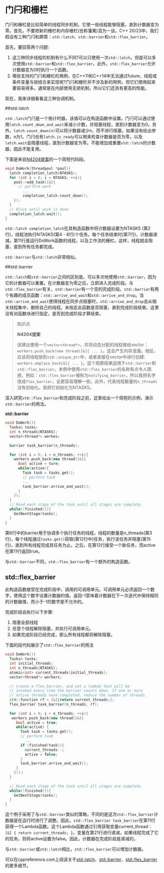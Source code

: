# 门闩和栅栏

门闩和栅栏是比较简单的线程同步机制，它使一些线程能够阻塞，直到计数器变为零。首先，不要把新的栅栏和内存栅栏(也称藩篱)混为一谈。C++ 20/23中，我们假设有三种门闩和屏障：`std::latch`、`std::barrier`和`std::flex_barrier`。

首先，要回答两个问题:

1. 这三种同步线程的机制有什么不同?可以只使用一次`std::latch`，但是可以多次使用`std::barrier`和`std::flex_barrier`。此外，`std::flex_barrier`允许计数器变为0时执行一个函数。
2. 哪些支持的门闩和栅栏的用例，在C++11和C++14中无法通过future、线程或条件变量与锁结合来实现呢?门闩和栅栏并不涉及新的用例，但它们使用起来要容易得多。通常是在内部使用无锁机制，所以它们还具有更高的性能。

现在，我来详细看看这三种协调机制。

##std::latch

`std::latch`门闩是一个倒计时器，该值可以在构造函数中设置。门闩可以通过使用`latch.count_down_and_wait`来减小计数，并阻塞线程，直到计数器变为0。另外，`latch.count_down(n)`可以将计数器减少n，而不进行阻塞。如果没有给出参数，n为1。门闩也有`latch.is_ready`可以用来检查计数器是否为零，以及`latch.wait`会阻塞线程，直到计数器变为零。不能增加或重置`std::latch`的计数器，因此不能复用。

下面是来自[N4204提案]( http://www.open-std.org/jtc1/sc22/wg21/docs/papers/2014/n4204.html)的一个简短代码段。

```c++
void DoWork(threadpool *pool){
  latch completion_latch(NTASKS);
  for (int i = 0; i < NTASKS; ++i){
    pool->add_task([&]{
      // perform work
    	...
    	completion_latch.count_down();
    }); 
  }
  // Block until work is done
  completion_latch.wait();
}
```

`std::latch completion_latch`在其构造函数中将计数器设置为NTASKS (第2行)，线程池执行NTASKS(第4 - 8行)个任务。每个任务结束时(第7行)，计数器递减。第11行是运行DoWork函数的线程，以及工作流的栅栏。这样，线程就会阻塞，直到所有任务都完成。

`std::barrier`与`std::latch`非常相似。

##std::barrier

`std::latch`和`std::barrier`之间的区别是，可以多次地使用`std::barrier`，因为它的计数器可以重置。在计数器变为零之后，立即进入完成阶段。与`std::flex_barrier`有关，`std::barrier`有一个空的完成阶段。`std::barrier`有两个有趣的成员函数：`std::arrive_and_wait`和`std::arrive_and_drop`。当`std::arrive_and_wait`使得线程在同步点阻塞时，`std::arrive_and_drop`会从相关线程集中，删除自己的线程。未指定此函数是否阻塞，直到完成阶段结束。这里没有对函数块进行指定，是否到完成阶段才算结束。

> 知识点
>
> **N4204提案**
>
> 该建议使用一个`vector<thread*>`，并将动态分配的线程推给vector：`workers.push_back(new thread([&]{ ... }`。这会产生内存泄漏。相反，应该将线程放到`std::unique_ptr`中，或者直接在vector中进行创建: `workers.emplace_back[&]{ ... }`。这个观察结果适用于`std::barrier`和`std::flex_barrier`。本例中使用`std::flex_barrier`的名称有点令人困惑，例如：`std::flex_barrier`被称为`notifying_barrier`。所以我把名字改成`flex_barrier`，会更容易理解一些。此外，代表线程数量的`n_threads`没有初始化。我把它初始化为NTASKS。

深入研究`std::flex_barrier`和完成阶段之前，这里给出一个简短的示例，演示`std::barrier`的用法。

**std::barrier**

```c++
void DoWork(){
  Tasks& tasks;
  int n_threads{NTASKS};
  vector<thread*> workes;
  
  barrier task_barrier(n_threads);
  
  for (int i = 0; i < n_threads; ++i){
    workers.push_back(new thread([&]{
      bool active = ture;
      while(active){
        Task task = tasks.get();
        // perform task
        ...
        task_barrier.arrive_and_wait();
      }
    });
  }
  // Read each stage of the task until all stages are complete.
  while(!finished()){
    GetNextStage(tasks);
  }
}
```

第6行中的barrier用于协调多个执行任务的线程，线程的数量是n_threads(第3行)，每个线程通过`tasks.get()`获取(第12行中)任务，执行该任务并阻塞(第15行)，直到所有线程完成其任务为止。之后，在第12行接受一个新任务，而active在第11行返回true。

与`std::barrier`不同，`std::flex_barrier`有一个额外的构造函数。

## std::flex_barrier

此构造函数接受在完成阶段中，调用的可调用单元。可调用单元必须返回一个数字，使用这个数字设置计数器的值。返回-1意味着计数器在下一次迭代中保持相同的计数器值，而小于-1的数字是不允许的。

完成阶段会执行以下步骤:

1. 阻塞全部线程
2. 任意个线程解除阻塞，并执行可调用单元。
3. 如果完成阶段已经完成，那么所有线程都将解除阻塞。

下面的段代码展示了`std::flex_barrier`的用法

```c++
void DoWork(){
  Tasks& tasks;
  int initial_threads;
  int n_threads{NTASKS};
  atomic<int> current_threads(initial_threads);
  vector<thread*> workers;
  
  // Create a flex_barrier, and set a lambda that will be
  // invoked every time the barrier counts down. If one or more
  // active threads have completed, reduce the number of threads.
  std::function rf = [&]{return current_threads;};
  flex_barrier task_barrier(n_threads, rf);
  
  for (int i = 0; i < n_threads; ++i){
   workers.push_back(new thread([&]{
     bool active = true;
     while(active) {
       Task task = tasks.get();
       // perform task
     	 ...
       if (finished(task)){
         current_threads--;
         active = false;
       }
       task_barrier.arrive_and_wait();
     }     
    }))； 
  }
  
  // Read each stage of the task until all stages are cpmplete.
  while(!finished()){
    GetNextStage(tasks);
  }
}
```

这个例子采用了与`std::barrier`类似的策略，不同的是这次`std::flex_barrier`计数器是在运行时进行了调整。因此，`std::flex_barrier task_barrier`在第11行获得一个Lambda函数。这个Lambda函数通过引用获取变量current_thread：` [&] { return current_threads; }`。变量在第21行进行递减，如果线程完成了它的任务，则将active设置为false。因此，计数器在完成阶段是递减的。

与`std::barrier`或`std::latch`相比，`std::flex_barrier`可以增加计数器。

可以在cppreference.com上阅读关于[std::latch](http://en.cppreference.com/w/cpp/experimental/latch)、[std::barrier]( http://en.cppreference.com/w/cpp/experimental/barrier)、[std::flex_barrier](http://en.cppreference.com/w/cpp/experimental/flex_barrier)的更多细节。
